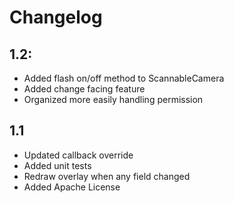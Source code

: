 # Changelog
## 1.2:
+ Added flash on/off method to ScannableCamera
+ Added change facing feature
+ Organized more easily handling permission

## 1.1
+ Updated callback override
+ Added unit tests
+ Redraw overlay when any field changed
+ Added Apache License
